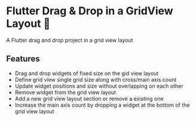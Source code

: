 # Flutter Drag & Drop in a GridView Layout 🚀

A Flutter drag and drop project in a grid view layout

## Features

- Drag and drop widgets of fixed size on the gid view layout
- Define grid view single grid size along with cross/main axis count
- Update widget positions and size without overlapping on each other
- Remove widget from the grid view layout
- Add a new grid view layout section or remove a existing one
- Increase the main axis count by dropping a widget at the bottom of the grid view layout
